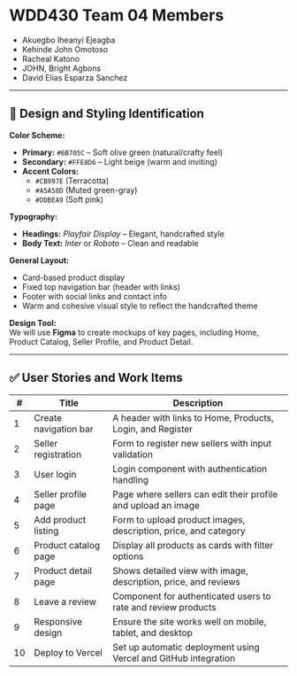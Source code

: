 # WDD430 Team 04 Members

- Akuegbo Iheanyi Ejeagba  
- Kehinde John Omotoso  
- Racheal Katono  
- JOHN, Bright Agbons  
- David Elias Esparza Sanchez  

---

## 🎨 Design and Styling Identification

**Color Scheme:**
- **Primary:** `#6B705C` – Soft olive green (natural/crafty feel)
- **Secondary:** `#FFE8D6` – Light beige (warm and inviting)
- **Accent Colors:**
  - `#CB997E` (Terracotta)
  - `#A5A58D` (Muted green-gray)
  - `#DDBEA9` (Soft pink)

**Typography:**
- **Headings:** *Playfair Display* – Elegant, handcrafted style  
- **Body Text:** *Inter* or *Roboto* – Clean and readable

**General Layout:**
- Card-based product display  
- Fixed top navigation bar (header with links)  
- Footer with social links and contact info  
- Warm and cohesive visual style to reflect the handcrafted theme

**Design Tool:**  
We will use **Figma** to create mockups of key pages, including Home, Product Catalog, Seller Profile, and Product Detail.

---

## ✅ User Stories and Work Items

| #  | Title                  | Description                                                                 |
|----|------------------------|-----------------------------------------------------------------------------|
| 1  | Create navigation bar  | A header with links to Home, Products, Login, and Register                 |
| 2  | Seller registration    | Form to register new sellers with input validation                         |
| 3  | User login             | Login component with authentication handling                               |
| 4  | Seller profile page    | Page where sellers can edit their profile and upload an image              |
| 5  | Add product listing    | Form to upload product images, description, price, and category            |
| 6  | Product catalog page   | Display all products as cards with filter options                          |
| 7  | Product detail page    | Shows detailed view with image, description, price, and reviews            |
| 8  | Leave a review         | Component for authenticated users to rate and review products              |
| 9  | Responsive design      | Ensure the site works well on mobile, tablet, and desktop                  |
| 10 | Deploy to Vercel       | Set up automatic deployment using Vercel and GitHub integration            |

